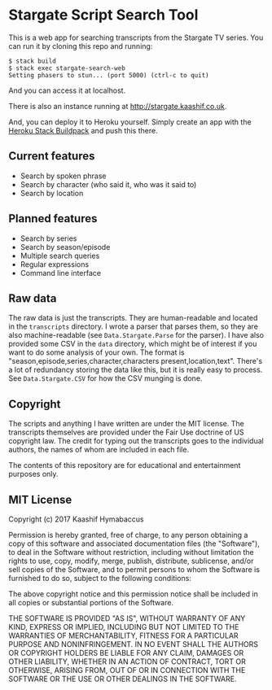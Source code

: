 # Stargate Script Search Tool

This is a web app for searching transcripts from the Stargate TV
series. You can run it by cloning this repo and running:

	$ stack build
	$ stack exec stargate-search-web
	Setting phasers to stun... (port 5000) (ctrl-c to quit)

And you can access it at localhost.

There is also an instance running at <http://stargate.kaashif.co.uk>.

And, you can deploy it to Heroku yourself. Simply create an app with
the
[Heroku Stack Buildpack](https://github.com/mfine/heroku-buildpack-stack)
and push this there.

## Current features

* Search by spoken phrase
* Search by character (who said it, who was it said to)
* Search by location

## Planned features

* Search by series
* Search by season/episode
* Multiple search queries
* Regular expressions
* Command line interface

## Raw data

The raw data is just the transcripts. They are human-readable and
located in the `transcripts` directory. I wrote a parser that parses
them, so they are also machine-readable (see `Data.Stargate.Parse` for
the parser). I have also provided some CSV in the `data` directory,
which might be of interest if you want to do some analysis of your
own. The format is "season,episode,series,character,characters
present,location,text". There's a lot of redundancy storing the data
like this, but it is really easy to process. See `Data.Stargate.CSV`
for how the CSV munging is done.

## Copyright

The scripts and anything I have written are under the MIT license. The
transcripts themselves are provided under the Fair Use doctrine of US
copyright law. The credit for typing out the transcripts goes to the
individual authors, the names of whom are included in each file.

The contents of this repository are for educational and entertainment
purposes only.

## MIT License
Copyright (c) 2017 Kaashif Hymabaccus

Permission is hereby granted, free of charge, to any person obtaining
a copy of this software and associated documentation files (the
"Software"), to deal in the Software without restriction, including
without limitation the rights to use, copy, modify, merge, publish,
distribute, sublicense, and/or sell copies of the Software, and to
permit persons to whom the Software is furnished to do so, subject to
the following conditions:

The above copyright notice and this permission notice shall be
included in all copies or substantial portions of the Software.

THE SOFTWARE IS PROVIDED "AS IS", WITHOUT WARRANTY OF ANY KIND,
EXPRESS OR IMPLIED, INCLUDING BUT NOT LIMITED TO THE WARRANTIES OF
MERCHANTABILITY, FITNESS FOR A PARTICULAR PURPOSE AND
NONINFRINGEMENT. IN NO EVENT SHALL THE AUTHORS OR COPYRIGHT HOLDERS BE
LIABLE FOR ANY CLAIM, DAMAGES OR OTHER LIABILITY, WHETHER IN AN ACTION
OF CONTRACT, TORT OR OTHERWISE, ARISING FROM, OUT OF OR IN CONNECTION
WITH THE SOFTWARE OR THE USE OR OTHER DEALINGS IN THE SOFTWARE.

